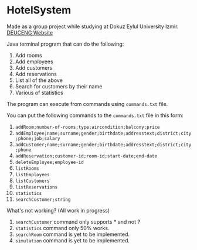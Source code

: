 # HotelSystem

Made as a group project while studying at Dokuz Eylul University Izmir. [DEUCENG Website](https://ceng.deu.edu.tr)

Java terminal program that can do the following:

1. Add rooms
2. Add employees
3. Add customers
4. Add reservations
5. List all of the above
6. Search for customers by their name
5. Various of statistics

The program can execute from commands using `commands.txt` file.

You can put the following commands to the `commands.txt` file in this form:

1. `addRoom;number-of-rooms;type;aircondition;balcony;price`
2. `addEmployee;name;surname;gender;birthdate;addresstext;district;city;phone;job;salary`
3. `addCustomer;name;surname;gender;birthdate;addresstext;district;city;phone`
4. `addReservation;customer-id;room-id;start-date;end-date`
5. `deleteEmployee;employee-id`
6. `listRooms`
7. `listEmployees`
8. `listCustomers`
9. `listReservations`
10. `statistics`
11. `searchCustomer;string`

What's not working? (All work in progress)

1. `searchCustomer` command only supports * and not ?
2. `statistics` command only 50% works.
3. `searchRoom` command is yet to be implemented.
4. `simulation` command is yet to be implemented.
